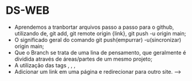 # DS-WEB

- Aprendemos a tranbortar arquivos passo a passo para o github, utilizando de, git add, git remote origin {link}, git push -u origin main;
- O significado geral do comando git push(empurrar) -u(sincronizar) origin main;
- Que o Branch se trata de uma lina de pensamento, que geralmente é dividida através de áreas/partes de um mesmo projeto;
- A utilização das tags <a>, <tr>, <td>, <th>
- Adicionar um link em uma página e redirecionar para outro site.
-->
